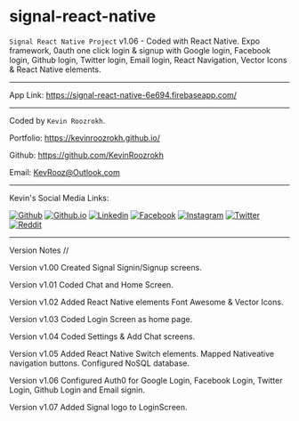 # signal-react-native
`Signal React Native Project` v1.06 - 
Coded with React Native. Expo framework, 0auth one click login & signup with Google login, Facebook login, Github login, Twitter login, Email login, 
React Navigation, Vector Icons &amp; React Native elements.

---
App Link: https://signal-react-native-6e694.firebaseapp.com/

---

Coded by `Kevin Roozrokh`.

Portfolio: https://kevinroozrokh.github.io/

Github: https://github.com/KevinRoozrokh

Email: KevRooz@Outlook.com

---
Kevin's Social Media Links:

[![Github](https://img.shields.io/badge/-Github-gray?style=flat-square&logo=Github&logoColor=white)](https://github.com/KevinRoozrokh)
[![Github.io](https://img.shields.io/badge/-Github.io-black?style=flat-square&logo=Github&logoColor=white)](https://kevinroozrokh.github.io/)
[![Linkedin](https://img.shields.io/badge/-LinkedIn-darkblue?style=flat-square&logo=Linkedin&logoColor=white)](https://www.linkedin.com/in/kevin-roozrokh/)
[![Facebook](https://img.shields.io/badge/-Facebook-blue?style=flat-square&logo=Facebook&logoColor=white)](https://www.facebook.com/kevinkayvan/)
[![Instagram](https://img.shields.io/badge/-Instagram-red?style=flat-square&logo=Instagram&logoColor=white)](https://www.instagram.com/donkayvan/)
[![Twitter](https://img.shields.io/badge/-Twitter-teal?style=flat-square&logo=Twitter&logoColor=white)](https://twitter.com/kevinkayvan)
[![Reddit](https://img.shields.io/badge/-reddit-orange?style=flat-square&logo=reddit&logoColor=white)](https://www.reddit.com/user/KevinKayvan)


---
Version Notes //

Version v1.00
Created Signal Signin/Signup screens.

Version v1.01
Coded Chat and Home Screen. 

Version v1.02
Added React Native elements Font Awesome & Vector Icons.

Version v1.03
Coded Login Screen as home page.

Version v1.04
Coded Settings & Add Chat screens.

Version v1.05
Added React Native Switch elements.
Mapped Nativeative navigation buttons.
Configured NoSQL database.

Version v1.06
Configured Auth0 for Google Login, Facebook Login, Twitter Login, Github Login and Email signin. 

Version v1.07
Added Signal logo to LoginScreen.
